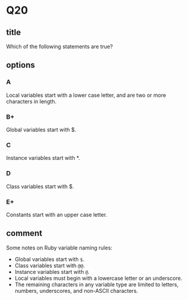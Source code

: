 # Q20

## title

Which of the following statements are true?

## options

### A

Local variables start with a lower case letter, and are two or more characters in length.

### B+

Global variables start with $.

### C

Instance variables start with *.

### D

Class variables start with $.

### E+

Constants start with an upper case letter.

## comment

Some notes on Ruby variable naming rules:

- Global variables start with `$`.
- Class variables start with `@@`.
- Instance variables start with `@`.
- Local variables must begin with a lowercase letter or an underscore.
- The remaining characters in any variable type are limited to letters, numbers, underscores, and non-ASCII characters.
